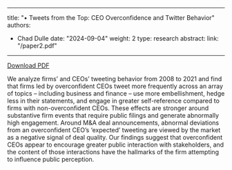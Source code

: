 


---
title: "•	Tweets from the Top: CEO Overconfidence and Twitter Behavior"
authors:
- Chad Dulle
date: "2024-09-04"
weight: 2
type: research
abstract: 
link: "/paper2.pdf"
---
<a href="/paper2.pdf"><i class="fas fa-file-pdf"></i> Download PDF</a>

We analyze firms’ and CEOs’ tweeting behavior from 2008 to 2021 and find that firms led by overconfident CEOs tweet more frequently across an array of topics – including business and finance – use more embellishment, hedge less in their statements, and engage in greater self-reference compared to firms with non-overconfident CEOs. These effects are stronger around substantive firm events that require public filings and generate abnormally high engagement. Around M&A deal announcements, abnormal deviations from an overconfident CEO’s ‘expected’ tweeting are viewed by the market as a negative signal of deal quality. Our findings suggest that overconfident CEOs appear to encourage greater public interaction with stakeholders, and the content of those interactions have the hallmarks of the firm attempting to influence public perception.


